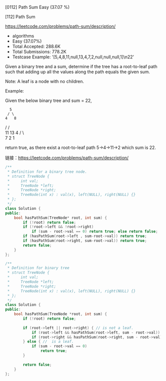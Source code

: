 [0112] Path Sum                                                     Easy   (37.07 %)

<!--front-->	
[112] Path Sum  

https://leetcode.com/problems/path-sum/description/

* algorithms
* Easy (37.07%)
* Total Accepted:    288.6K
* Total Submissions: 778.2K
* Testcase Example:  '[5,4,8,11,null,13,4,7,2,null,null,null,1]\n22'

Given a binary tree and a sum, determine if the tree has a root-to-leaf path such that adding up all the values along the path equals the given sum.

Note: A leaf is a node with no children.

Example:

Given the below binary tree and sum = 22,


      5
     / \
    4   8
   /   / \
  11  13  4
 /  \      \
7    2      1


return true, as there exist a root-to-leaf path 5->4->11->2 which sum is 22.






<!--back-->

链接：https://leetcode.com/problems/path-sum/description/

```cpp
/**
 * Definition for a binary tree node.
 * struct TreeNode {
 *     int val;
 *     TreeNode *left;
 *     TreeNode *right;
 *     TreeNode(int x) : val(x), left(NULL), right(NULL) {}
 * };
 */
class Solution {
public:
    bool hasPathSum(TreeNode* root, int sum) {
        if (!root) return false;
        if (!root->left && !root->right) 
            if (sum - root->val == 0) return true; else return false;
        if (hasPathSum(root->left , sum-root->val)) return true;
        if (hasPathSum(root->right, sum-root->val)) return true;
        return false;
    }
};
```

```cpp
/**
 * Definition for binary tree
 * struct TreeNode {
 *     int val;
 *     TreeNode *left;
 *     TreeNode *right;
 *     TreeNode(int x) : val(x), left(NULL), right(NULL) {}
 * };
 */
class Solution {
public:
    bool hasPathSum(TreeNode *root, int sum) {
        if (!root) return false;
        
        if (root->left || root->right) { // is not a leaf.
            if (root->left && hasPathSum(root->left, sum - root->val)) return true;
            if (root->right && hasPathSum(root->right, sum - root->val)) return true;
        } else { //  is a leaf.
            if (sum - root->val == 0)
                return true; 
        }
        
        return false;
    }
};
```


